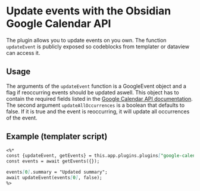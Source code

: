 # Update events with the Obsidian Google Calendar API

The plugin allows you to update events on you own. The function `updateEvent` is publicly exposed so codeblocks from templater or dataview can access it.

## Usage

The arguments of the `updateEvent` function is a GoogleEvent object and a flag if reoccurring events should be updated aswell. This object has to contain the required fields listed in the [Google Calendar API documentation](https://developers.google.com/calendar/api/v3/reference/events).
The second argument `updateAllOccurrences` is a boolean that defaults to false. If it is true and the event is reoccurring, it will update all occurrences of the event.

## Example (templater script)

~~~markdown
<%*
const {updateEvent, getEvents} = this.app.plugins.plugins["google-calendar"].api;
const events = await getEvents({});

events[0].summary = "Updated summary";
await updateEvent(events[0], false);
%>
~~~
